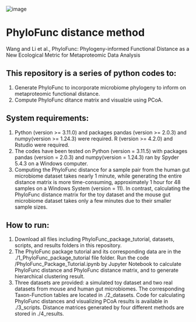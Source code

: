 ![image](https://github.com/user-attachments/assets/d10e67cf-b1bd-4c0e-93a0-d630aed8f0c0)

# PhyloFunc distance method
Wang and Li et al., PhyloFunc: Phylogeny-informed Functional Distance as a New Ecological Metric for Metaproteomic Data Analysis

## This repository is a series of python codes to:
1. Generate PhyloFunc to incorporate microbiome phylogeny to inform on metaproteomic functional distance.
2. Compute PhyloFunc ditance matrix and visualzie using PCoA.

## System requirements:
1. Python (version >= 3.11.0) and packages pandas (version >= 2.0.3) and numpy(version >= 1.24.3) were required. R (version >= 4.2.0) and Rstudio were required.
2. The codes have been tested on Python (version = 3.11.5) with packages pandas (version = 2.0.3) and numpy(version = 1.24.3) ran by Spyder 5.4.3 on a Windows computer.
3. Computing the PhyloFunc distance for a sample pair from the human gut microbiome dataset takes nearly 1 minute, while generating the entire distance matrix is more time-consuming, approximately 1 hour for 48 samples on a Windows System (version = 11). In contrast, calculating the PhyloFunc distance matrix for the toy dataset and the mouse gut microbiome dataset takes only a few minutes due to their smaller sample sizes.

## How to run:
1. Download all files including PhyloFunc_package_tutorial, datasets, scripts, and results folders in this repository.
2. The PhyloFunc package tutorial and its corresponding data are in the ./1_PhyloFunc_package_tutorial file folder. Run the code /PhyloFunc_Package_Tutorial.ipynb by Jupyter Notebook to calculate PhyloFunc distance and PhyloFunc distance matrix, and to generate hierarchical clustering result.
3. Three datasets are provided: a simulated toy dataset and two real datasets from mouse and human gut microbiomes. The corresponding Taxon-Function tables are located in ./2_datasets. Code for calculating PhyloFunc distances and visualizing PCoA results is available in ./3_scripts. Distance matrices generated by four different methods are stored in ./4_results.
